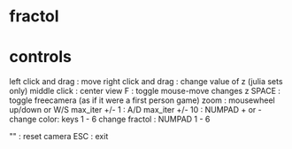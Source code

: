 # fractol

# controls

left click and drag : move
right click and drag : change value of z (julia sets only)
middle click : center view
F : toggle mouse-move changes z
SPACE : toggle freecamera (as if it were a first person game)
zoom : mousewheel up/down or W/S
max_iter +/- 1 : A/D
max_iter +/- 10 : NUMPAD + or -
change color: keys 1 - 6
change fractol : NUMPAD 1 - 6

"\" : reset camera
ESC : exit
